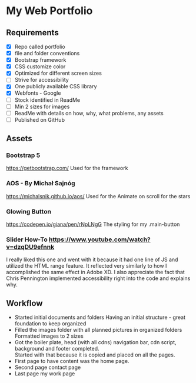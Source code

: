 # My Web Portfolio
## Requirements
- [x] Repo called portfolio
- [x] file and folder conventions
- [x] Bootstrap framework
- [x] CSS customize color
- [x] Optimized for different screen sizes
- [ ] Strive for accessibility
- [x] One publicly available CSS library
- [x] Webfonts - Google
- [ ] Stock identified in ReadMe
- [ ] Min 2 sizes for images
- [ ] ReadMe with details on how, why, what problems, any assets
- [ ] Published on GitHub

## Assets
### Bootstrap 5
https://getbootstrap.com/
Used for the framework
### AOS - By Michał Sajnóg
https://michalsnik.github.io/aos/
Used for the Animate on scroll for the stars
### Glowing Button
https://codepen.io/giana/pen/rNpLNgG
The styling for my .main-button
### Slider How-To https://www.youtube.com/watch?v=dzqDU9efnnk
I really liked this one and went with it because it had one line of JS and utilized the HTML range feature.  It reflected very similarly to how I accomplished the same effect in Adobe XD.  I also appreciate the fact that Chris Pennington implemented accessibility right into the code and explains why.
## Workflow
- Started initial documents and folders
Having an initial structure - great foundation to keep organized 
- Filled the images folder with all planned pictures in organized folders
Formatted images to 2 sizes
- Got the boiler plate, head (with all cdns) navigation bar, cdn script, background and footer completed.  
Started with that because it is copied and placed on all the pages.
- First page to have content was the home page.  
- Second page contact page
- Last page my work page
